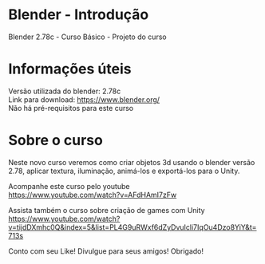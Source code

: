# Blender - Introdução
Blender 2.78c - Curso Básico - Projeto do curso

# Informações úteis
Versão utilizada do blender: 2.78c </br>
Link para download: https://www.blender.org/ </br>
Não há pré-requisitos para este curso 

# Sobre o curso
Neste novo curso veremos como criar objetos 3d usando o blender versão 2.78, aplicar textura, iluminação, animá-los e exportá-los para o Unity. 

Acompanhe este curso pelo youtube </br>
https://www.youtube.com/watch?v=AFdHAmI7zFw </br>

Assista também o curso sobre criação de games com Unity </br>
https://www.youtube.com/watch?v=tijdDXmhc0Q&index=5&list=PL4G9uRWxf6dZyDvuIcli7IqOu4Dzo8YiY&t=713s </br>

Conto com seu Like! Divulgue para seus amigos! Obrigado! 
